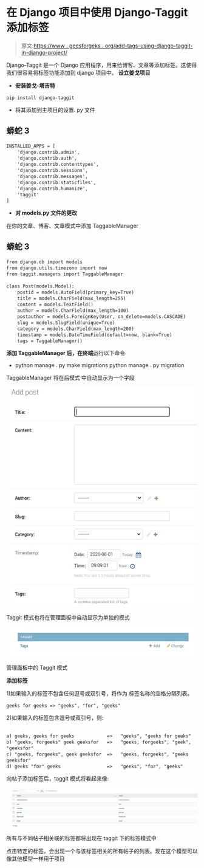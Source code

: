 # 在 Django 项目中使用 Django-Taggit 添加标签

> 原文:[https://www . geesforgeks . org/add-tags-using-django-taggit-in-django-project/](https://www.geeksforgeeks.org/adding-tags-using-django-taggit-in-django-project/)

Django-Taggit 是一个 Django 应用程序，用来给博客、文章等添加标签。这使得我们很容易将标签功能添加到 django 项目中。
**设立姜戈项目**

*   **安装姜戈-塔吉特**

```
pip install django-taggit
```

*   将其添加到主项目的设置. py 文件

## 蟒蛇 3

```
INSTALLED_APPS = [
    'django.contrib.admin',
    'django.contrib.auth',
    'django.contrib.contenttypes',
    'django.contrib.sessions',
    'django.contrib.messages',
    'django.contrib.staticfiles',
    'django.contrib.humanize',
    'taggit'
]
```

*   **对 models.py 文件的更改**

在你的文章、博客、文章模式中添加 TaggableManager

## 蟒蛇 3

```
from django.db import models
from django.utils.timezone import now
from taggit.managers import TaggableManager

class Post(models.Model):
    postid = models.AutoField(primary_key=True)
    title = models.CharField(max_length=255)
    content = models.TextField()
    author = models.CharField(max_length=100)
    postauthor = models.ForeignKey(User, on_delete=models.CASCADE)
    slug = models.SlugField(unique=True)
    category = models.CharField(max_length=200)
    timestamp = models.DateTimeField(default=now, blank=True)
    tags = TaggableManager()
```

**添加 TaggableManager 后，在终端**运行以下命令

*   python manage . py make migrations
    python manage . py migration

TaggableManager 将在后模式
中自动显示为一个字段

![](img/e86ecc0eb0b576c78de5b40470f40888.png)

Taggit 模式也将在管理面板中自动显示为单独的模式

![](img/b2829ad6334c99e1287b8cd4f8be6e78.png)

管理面板中的 Taggit 模式

**添加标签**

1)如果输入的标签不包含任何逗号或双引号，将作为
标签名称的空格分隔列表。

```
geeks for geeks => "geeks", "for", "geeks"
```

2)如果输入的标签包含逗号或双引号，则:

```

a) geeks, geeks for geeks            =>   "geeks", "geeks for geeks" 
b) "geeks, forgeeks" geek geeksfor   =>   "geeks, forgeeks", "geek", "geeksfor"
c) "geeks, forgeeks", geek geeksfor  =>   "geeks, forgeeks", "geeks geeksfor"
d) geeks "for" geeks                 =>   "geeks", "for", "geeks"
```

向帖子添加标签后，taggit 模式将看起来像:

![](img/fcfa8920b02ee612343cb4de1d65020f.png)

所有与不同帖子相关联的标签都将出现在 taggit 下的标签模式中

点击特定的标签，会出现一个与该标签相关的所有帖子的列表。现在这个模型可以像其他模型一样用于项目